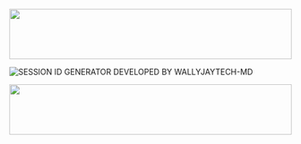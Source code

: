 <br>
<img src="https://i.imgur.com/dBaSKWF.gif" height="90" width="100%">

<img alt='SESSION ID GENERATOR DEVELOPED BY WALLYJAYTECH-MD' src='https://img.shields.io/badge/SESSION ID GENERATOR DEVELOPED BY WALLYJAYTECH-MD-200?style=for-the-badge&logo=scan&logoColor=cyan&labelColor=black&color=cyan'/></a>

<img src="https://i.imgur.com/dBaSKWF.gif" height="90" width="100%">
